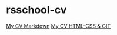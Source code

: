 # rsschool-cv
[My CV Markdown](https://Kristuwa.github.io/rsschool-cv/cv)
[My CV HTML-CSS & GIT](https://Kristuwa.github.io/rsschool-cv/)